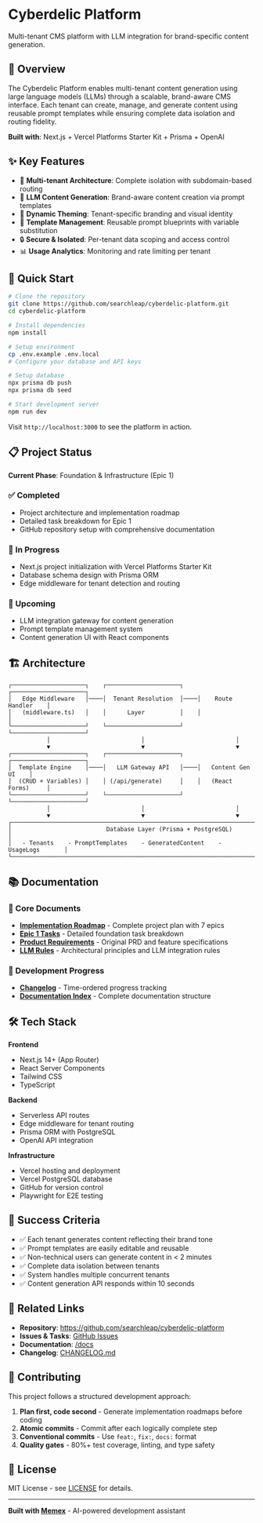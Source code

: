 # Cyberdelic Platform

Multi-tenant CMS platform with LLM integration for brand-specific content generation.

## 🎯 Overview

The Cyberdelic Platform enables multi-tenant content generation using large language models (LLMs) through a scalable, brand-aware CMS interface. Each tenant can create, manage, and generate content using reusable prompt templates while ensuring complete data isolation and routing fidelity.

**Built with**: Next.js + Vercel Platforms Starter Kit + Prisma + OpenAI

## ✨ Key Features

- 🏢 **Multi-tenant Architecture**: Complete isolation with subdomain-based routing
- 🤖 **LLM Content Generation**: Brand-aware content creation via prompt templates
- 🎨 **Dynamic Theming**: Tenant-specific branding and visual identity
- 📝 **Template Management**: Reusable prompt blueprints with variable substitution
- 🔒 **Secure & Isolated**: Per-tenant data scoping and access control
- 📊 **Usage Analytics**: Monitoring and rate limiting per tenant

## 🚀 Quick Start

```bash
# Clone the repository
git clone https://github.com/searchleap/cyberdelic-platform.git
cd cyberdelic-platform

# Install dependencies
npm install

# Setup environment
cp .env.example .env.local
# Configure your database and API keys

# Setup database
npx prisma db push
npx prisma db seed

# Start development server
npm run dev
```

Visit `http://localhost:3000` to see the platform in action.

## 📋 Project Status

**Current Phase**: Foundation & Infrastructure (Epic 1)

### ✅ Completed
- Project architecture and implementation roadmap
- Detailed task breakdown for Epic 1
- GitHub repository setup with comprehensive documentation

### 🚧 In Progress
- Next.js project initialization with Vercel Platforms Starter Kit
- Database schema design with Prisma ORM
- Edge middleware for tenant detection and routing

### 📅 Upcoming
- LLM integration gateway for content generation
- Prompt template management system
- Content generation UI with React components

## 🏗️ Architecture

```
┌─────────────────────┐    ┌─────────────────────┐    ┌─────────────────────┐
│   Edge Middleware   │────│  Tenant Resolution  │────│    Route Handler    │
│   (middleware.ts)   │    │      Layer          │    │                     │
└─────────────────────┘    └─────────────────────┘    └─────────────────────┘
           │                          │                          │
           ▼                          ▼                          ▼
┌─────────────────────┐    ┌─────────────────────┐    ┌─────────────────────┐
│  Template Engine    │────│   LLM Gateway API   │────│   Content Gen UI    │
│  (CRUD + Variables) │    │ (/api/generate)     │    │   (React Forms)     │
└─────────────────────┘    └─────────────────────┘    └─────────────────────┘
           │                          │                          │
           ▼                          ▼                          ▼
┌─────────────────────────────────────────────────────────────────────────────┐
│                           Database Layer (Prisma + PostgreSQL)              │
│   - Tenants    - PromptTemplates    - GeneratedContent    - UsageLogs       │
└─────────────────────────────────────────────────────────────────────────────┘
```

## 📚 Documentation

### 📁 Core Documents
- [**Implementation Roadmap**](./docs/progress/project_architecture_plan.md) - Complete project plan with 7 epics
- [**Epic 1 Tasks**](./docs/progress/epic_1_foundation_tasks.md) - Detailed foundation task breakdown
- [**Product Requirements**](./README.md) - Original PRD and feature specifications
- [**LLM Rules**](./.memex/rules.md) - Architectural principles and LLM integration rules

### 🔄 Development Progress
- [**Changelog**](./CHANGELOG.md) - Time-ordered progress tracking
- [**Documentation Index**](./docs/README.md) - Complete documentation structure

## 🛠️ Tech Stack

**Frontend**
- Next.js 14+ (App Router)
- React Server Components
- Tailwind CSS
- TypeScript

**Backend** 
- Serverless API routes
- Edge middleware for tenant routing
- Prisma ORM with PostgreSQL
- OpenAI API integration

**Infrastructure**
- Vercel hosting and deployment
- Vercel PostgreSQL database
- GitHub for version control
- Playwright for E2E testing

## 🎯 Success Criteria

- ✅ Each tenant generates content reflecting their brand tone
- ✅ Prompt templates are easily editable and reusable
- ✅ Non-technical users can generate content in < 2 minutes
- ✅ Complete data isolation between tenants
- ✅ System handles multiple concurrent tenants
- ✅ Content generation API responds within 10 seconds

## 🔗 Related Links

- **Repository**: https://github.com/searchleap/cyberdelic-platform
- **Issues & Tasks**: [GitHub Issues](https://github.com/searchleap/cyberdelic-platform/issues)
- **Documentation**: [/docs](./docs/)
- **Changelog**: [CHANGELOG.md](./CHANGELOG.md)

## 🤝 Contributing

This project follows a structured development approach:

1. **Plan first, code second** - Generate implementation roadmaps before coding
2. **Atomic commits** - Commit after each logically complete step
3. **Conventional commits** - Use `feat:`, `fix:`, `docs:` format
4. **Quality gates** - 80%+ test coverage, linting, and type safety

## 📄 License

MIT License - see [LICENSE](./LICENSE) for details.

---

**Built with [Memex](https://memex.tech)** - AI-powered development assistant